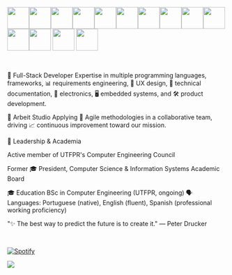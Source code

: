 <img width="50" src="https://cdn.jsdelivr.net/gh/devicons/devicon@latest/icons/angularjs/angularjs-original.svg" /><img width="50" src="https://cdn.jsdelivr.net/gh/devicons/devicon@latest/icons/postgresql/postgresql-original-wordmark.svg" /><img width="50" src="https://cdn.jsdelivr.net/gh/devicons/devicon@latest/icons/javascript/javascript-original.svg" /><img width="50" src="https://cdn.jsdelivr.net/gh/devicons/devicon@latest/icons/python/python-original.svg" /><img width="50" src="https://cdn.jsdelivr.net/gh/devicons/devicon@latest/icons/html5/html5-original.svg" /><img width="50" src="https://cdn.jsdelivr.net/gh/devicons/devicon@latest/icons/mysql/mysql-original.svg" /><img width="50" src="https://cdn.jsdelivr.net/gh/devicons/devicon@latest/icons/vscode/vscode-original.svg" /><img width="50" src="https://cdn.jsdelivr.net/gh/devicons/devicon@latest/icons/tortoisegit/tortoisegit-original.svg" /><img width="50" src="https://cdn.jsdelivr.net/gh/devicons/devicon@latest/icons/typescript/typescript-original.svg" /><img width="50" src="https://cdn.jsdelivr.net/gh/devicons/devicon@latest/icons/nodejs/nodejs-original.svg" /><img width="50" src="https://cdn.jsdelivr.net/gh/devicons/devicon@latest/icons/c/c-original.svg" /><img width="50" src="https://cdn.jsdelivr.net/gh/devicons/devicon@latest/icons/react/react-original.svg" /> <img width="50" src="https://cdn.jsdelivr.net/gh/devicons/devicon@latest/icons/postman/postman-original.svg" /> <img width="50" src="https://cdn.jsdelivr.net/gh/devicons/devicon@latest/icons/vuejs/vuejs-original.svg" />
        
<br>

🚀 Full-Stack Developer
Expertise in multiple programming languages, frameworks, 📊 requirements engineering, 🎨 UX design, 📝 technical documentation, 🔌 electronics, 🖥️ embedded systems, and 🛠️ product development.

🏢 Arbeit Studio
Applying 🔄 Agile methodologies in a collaborative team, driving 📈 continuous improvement toward our mission.

👥 Leadership & Academia

Active member of UTFPR's Computer Engineering Council

Former 🎓 President, Computer Science & Information Systems Academic Board

🎓 Education
BSc in Computer Engineering (UTFPR, ongoing)
🗣️ Languages: Portuguese (native), English (fluent), Spanish (professional working proficiency)

"✨ The best way to predict the future is to create it." — Peter Drucker
<!--
[![Typing SVG](https://readme-typing-svg.demolab.com?font=Fira+Code&duration=3500&pause=20&color=2489F7&random=false&width=435&lines=Welcome+to+my+GitHub!+;My+name+is+Franziska;I+love+computers+;and+learning+new+things)](https://git.io/typing-svg)
-->


<br>

[![Spotify](https://novatorem-franziskafurtados-projects.vercel.app/api/spotify/?background_color=0c1414&border_color=ffffff)](https://open.spotify.com/user/22l34lcgnnvvsquu3v3wcxrya)

<img src="https://raw.githubusercontent.com/catppuccin/catppuccin/main/assets/footers/gray0_ctp_on_line.svg?sanitize=true" />

<br>

<!--![Top Langs](https://github-readme-stats.vercel.app/api/top-langs/?username=franziskafurtado&show_icons=false&theme=transparent) -->


<!-- # ![snake gif](https://github.com/franziskafurtado/franziskafurtado/blob/output/github-contribution-grid-snake.gif) -->





          


          

